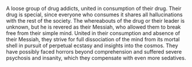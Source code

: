 A loose group of drug addicts, united in consumption of their drug.  Their drug is special, since everyone who consumes it shares all hallucinations with the rest of the society. 
The whereabouts of the drug or their leader is unknown, but he is revered as their Messiah, who allowed them to break free from their simple mind.
United in their consumption and absence of their Messiah, they strive for full dissociation of the mind from its mortal shell in pursuit of perpetual ecstasy and insights into the cosmos. 
They have possibly faced horrors beyond comprehension and suffered severe psychosis and insanity, which they compensate with even more sedatives. 